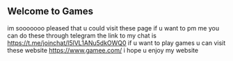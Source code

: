 ## Welcome to Games 
im sooooooo pleased that u could visit these page
if u want to pm me you can do these through telegram the link to my chat is https://t.me/joinchat/l5lVL1ANu5dkOWQ0
if u want to play games u can visit these website https://www.gamee.com/
i hope u enjoy my website

